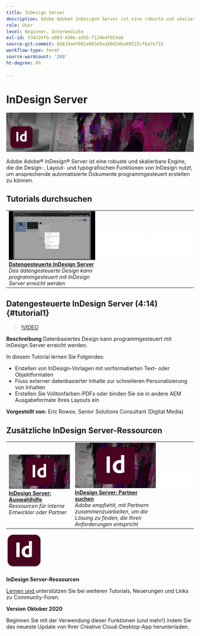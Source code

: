 ```yaml
---
title: InDesign Server
description: Adobe Adobe® InDesign® Server ist eine robuste und skalierbare Engine, die die Design-, Layout- und typografischen Funktionen von InDesign nutzt, um ansprechende automatisierte Dokumente programmgesteuert erstellen zu können
role: User
level: Beginner, Intermediate
exl-id: 534124fb-a903-430e-ad56-f124e4f024a0
source-git-commit: 6b819aef801e003e5a160d24ba69522cf6a7e715
workflow-type: tm+mt
source-wordcount: '269'
ht-degree: 0%

---
```


# InDesign Server

![Tutorial Hero Image](../assets/InDesignServer.jpg)

Adobe Adobe® InDesign® Server ist eine robuste und skalierbare Engine, die die Design-, Layout- und typografischen Funktionen von InDesign nutzt, um ansprechende automatisierte Dokumente programmgesteuert erstellen zu können.

## Tutorials durchsuchen

<table style="table-layout:fixed">
<tr>
 <td>
   <a href="indesignserver.md#tutorial1">
      <img alt="Datengesteuerte InDesign Server" src="../assets/dataDriven-InDesign-Server-Content.jpg" />
   </a>
    <div>
   <a href="indesignserver.md#tutorial1"><strong>Datengesteuerte InDesign Server</strong></a>
    </div>
    <em>Das datengesteuerte Design kann programmgesteuert mit InDesign Server erreicht werden</em>
    <br>
  </td>
  <td>
    <img alt="Abstand" src="../assets/Whitespacer.png" />
    <div>
    <br>
  </td>
  <td>
    <img alt="Abstand" src="../assets/Whitespacer.png" />
    <div>
    <br>
  </td>
</tr>
</table>

## Datengesteuerte InDesign Server (4:14) {#tutorial1}

>[!VIDEO](https://video.tv.adobe.com/v/326901?hidetitle=true)

**Beschreibung**
Datenbasiertes Design kann programmgesteuert mit InDesign Server erreicht werden.

In diesem Tutorial lernen Sie Folgendes:
* Erstellen von InDesign-Vorlagen mit vorformatierten Text- oder Objektformaten
* Fluss externer datenbasierter Inhalte zur schnelleren Personalisierung von Inhalten
* Erstellen Sie Volltonfarben-PDFs oder binden Sie sie in andere AEM Ausgabeformate Ihres Layouts ein

**Vorgestellt von:**
Eric Rowse, Senior Solutions Consultant (Digital Media)

## Zusätzliche InDesign Server-Ressourcen

<table>
<tr>
 <td>
   <a href="https://www.adobe.com/products/indesignserver/buying-guide.html">
      <img alt="InDesign Server: Auswahlhilfe" src="../assets/IDS_Thumbnail.jpg" />
   </a>
    <div>
   <a href="https://www.adobe.com/products/indesignserver/buying-guide.html"><strong>InDesign Server: Auswahlhilfe</strong></a>
    </div>
    <em>Ressourcen für interne Entwickler oder Partner</em>
    <br>
  </td>
  <td>
   <a href="https://www.adobe.com/products/indesignserver/partner.html">
      <img alt="InDesign Server: Partner suchen" src="../assets/IDS_Thumbnail.jpg" />
   </a>
    <div>
   <a href="https://www.adobe.com/products/indesignserver/partner.html"><strong>InDesign Server: Partner suchen</strong></a>
    </div>
    <em>Adobe empfiehlt, mit Partnern zusammenzuarbeiten, um die Lösung zu finden, die Ihren Anforderungen entspricht</em>
    <br>
  </td>
  <td>
    <img alt="Abstand" src="../assets/Whitespacer.png" />
    <div>
    <br>
  </td>
</tr>
</table>

![InDesign Server-Logo](../assets/id_server_appicon_96.png)

**InDesign Server-Ressourcen**

[Lernen und ](https://www.adobe.com/products/indesignserver.html) unterstützen Sie bei weiteren Tutorials, Neuerungen und Links zu Community-Foren.

**Version Oktober 2020**

Beginnen Sie mit der Verwendung dieser Funktionen (und mehr!) indem Sie das neueste Update von Ihrer Creative Cloud-Desktop-App herunterladen.
